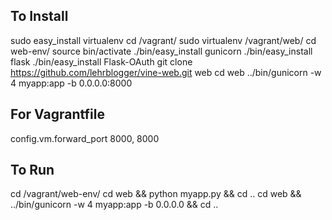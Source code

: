To Install
----------
sudo easy_install virtualenv
cd /vagrant/
sudo virtualenv /vagrant/web/
cd web-env/
source bin/activate
./bin/easy_install gunicorn
./bin/easy_install flask
./bin/easy_install Flask-OAuth
git clone https://github.com/lehrblogger/vine-web.git web
cd web
../bin/gunicorn -w 4 myapp:app -b 0.0.0.0:8000

For Vagrantfile
---------------
  config.vm.forward_port 8000, 8000
  
To Run
------
cd /vagrant/web-env/
cd web && python myapp.py && cd ..
cd web && ../bin/gunicorn -w 4 myapp:app -b 0.0.0.0 && cd ..